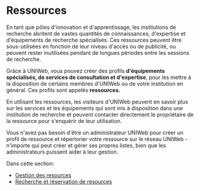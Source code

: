 # Ressources

En tant que pôles d'innovation et d'apprentissage, les institutions de recherche abritent de vastes quantités de connaissances, d'expertise et d'équipements de recherche spécialisés. Ces ressources peuvent être sous-utilisées en fonction de leur niveau d'accès ou de publicité, ou peuvent rester inutilisées pendant de longues périodes entre les sessions de recherche.

Grâce à UNIWeb, vous pouvez créer des profils **d'équipements spécialisés, de services de consultation et d'expertise**, pour les mettre à la disposition de certains membres d'UNIWeb ou de votre institution en général. Ces profils sont appelés **ressources.**

En utilisant les ressources, les visiteurs d'UNIWeb peuvent en savoir plus sur les services et les équipements qui sont mis à disposition dans une institution de recherche et peuvent contacter directement le propriétaire de la ressource pour s'enquérir de leur utilisation.

Vous n'avez pas besoin d'être un administrateur UNIWeb pour créer un profil de ressource et répertorier votre ressource sur le réseau UNIWeb - n'importe qui peut créer et gérer ses propres listes, bien que les administrateurs puissent aider à leur gestion.

Dans cette section:

* [Gestion des resources](managing-equipment-profiles.md)
* [Recherche et réservation de resources](finding-and-reserving-resources.md)

